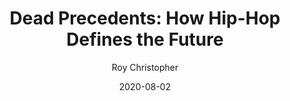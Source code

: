 ---
title: "Dead Precedents: How Hip-Hop Defines the Future"
author: "Roy Christopher"
isbn: "1912248344"
isbn13: "9781912248346"
rating: "4"
publisher: "Repeater Books"
pages: "167"
publishYear: "2019"
read: "2020"
goodreads_id: "41967434"
language: "en"
date: "2020-08-02"
---
